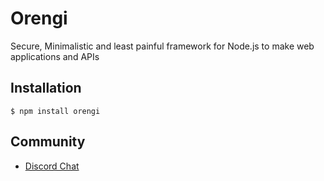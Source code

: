 # Orengi

Secure, Minimalistic and least painful framework for Node.js to make web applications and APIs

## Installation

```
$ npm install orengi
```

## Community

- [Discord Chat](https://discord.gg/UfRbWj)
